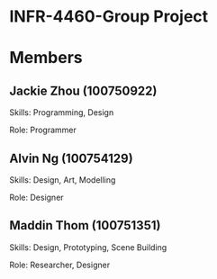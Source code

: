 # INFR-4460-Group Project

# Members
## Jackie Zhou (100750922)
Skills: Programming, Design 

Role: Programmer

## Alvin Ng (100754129)
Skills: Design, Art, Modelling    

Role: Designer

## Maddin Thom (100751351)
Skills: Design, Prototyping, Scene Building

Role: Researcher, Designer
